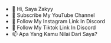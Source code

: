 - 👋 Hi, Saya Zakyy
- 👀 Subscribe My YouTube Channel
- 🌱 Follow My Instagram Link In Discord
- 💞️ Follow My Tiktok Link In Discord
- 📫 Apa Yang Kamu Nilai Dari Saya? 

<!---
ZeenGit/ZeenGit is a ✨ special ✨ repository because its `README.md` (this file) appears on your GitHub profile.
You can click the Preview link to take a look at your changes.
--->
